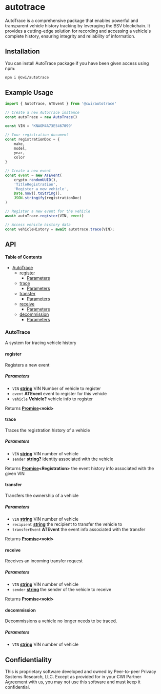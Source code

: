 # autotrace

AutoTrace is a comprehensive package that enables powerful and transparent vehicle history tracking by leveraging the BSV blockchain. It provides a cutting-edge solution for recording and accessing a vehicle's complete history, ensuring integrity and reliability of information.

## Installation

You can install AutoTrace package if you have been given access using npm:

```bash
npm i @cwi/autotrace
```

## Example Usage

```javascript
import { AutoTrace, ATEvent } from '@cwi/autotrace'

// Create a new AutoTrace instance
const autoTrace = new AutoTrace()

const VIN = 'KNAGM4A73E5467099'

// Your registration document
const registrationDoc = {
    make,
    model,
    year,
    color
}

// Create a new event
const event = new ATEvent(
    crypto.randomUUID(),
    'TitleRegistration',
    'Register a new vehicle',
    Date.now().toString(),
    JSON.stringify(registrationDoc)
)

// Register a new event for the vehicle
await autoTrace.register(VIN, event)

// Access vehicle history data
const vehicleHistory = await autotrace.trace(VIN);
```

## API

<!-- Generated by documentation.js. Update this documentation by updating the source code. -->

#### Table of Contents

*   [AutoTrace](#autotrace)
    *   [register](#register)
        *   [Parameters](#parameters)
    *   [trace](#trace)
        *   [Parameters](#parameters-1)
    *   [transfer](#transfer)
        *   [Parameters](#parameters-2)
    *   [receive](#receive)
        *   [Parameters](#parameters-3)
    *   [decommission](#decommission)
        *   [Parameters](#parameters-4)

### AutoTrace

A system for tracing vehicle history

#### register

Registers a new event

##### Parameters

*   `VIN` **[string](https://developer.mozilla.org/docs/Web/JavaScript/Reference/Global_Objects/String)** VIN Number of vehicle to register
*   `event` **ATEvent** event to register for this vehicle
*   `vehicle` **Vehicle?** vehicle info to register

Returns **[Promise](https://developer.mozilla.org/docs/Web/JavaScript/Reference/Global_Objects/Promise)\<void>**&#x20;

#### trace

Traces the registration history of a vehicle

##### Parameters

*   `VIN` **[string](https://developer.mozilla.org/docs/Web/JavaScript/Reference/Global_Objects/String)** VIN number of vehicle
*   `sender` **[string](https://developer.mozilla.org/docs/Web/JavaScript/Reference/Global_Objects/String)?** identity associated with the vehicle

Returns **[Promise](https://developer.mozilla.org/docs/Web/JavaScript/Reference/Global_Objects/Promise)\<Registration>** the event history info associated with the given VIN

#### transfer

Transfers the ownership of a vehicle

##### Parameters

*   `VIN` **[string](https://developer.mozilla.org/docs/Web/JavaScript/Reference/Global_Objects/String)** VIN number of vehicle
*   `recipient` **[string](https://developer.mozilla.org/docs/Web/JavaScript/Reference/Global_Objects/String)** the recipient to transfer the vehicle to
*   `transferEvent` **ATEvent** the event info associated with the transfer

Returns **[Promise](https://developer.mozilla.org/docs/Web/JavaScript/Reference/Global_Objects/Promise)\<void>**&#x20;

#### receive

Receives an incoming transfer request

##### Parameters

*   `VIN` **[string](https://developer.mozilla.org/docs/Web/JavaScript/Reference/Global_Objects/String)** VIN number of vehicle
*   `sender` **[string](https://developer.mozilla.org/docs/Web/JavaScript/Reference/Global_Objects/String)** the sender of the vehicle to receive

Returns **[Promise](https://developer.mozilla.org/docs/Web/JavaScript/Reference/Global_Objects/Promise)\<void>**&#x20;

#### decommission

Decommissions a vehicle no longer needs to be traced.

##### Parameters

*   `VIN` **[string](https://developer.mozilla.org/docs/Web/JavaScript/Reference/Global_Objects/String)** VIN number of vehicle

## Confidentiality

This is proprietary software developed and owned by Peer-to-peer Privacy Systems Research, LLC. Except as provided for in your CWI Partner Agreement with us, you may not use this software and must keep it confidential.
